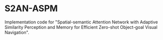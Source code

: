 # S2AN-ASPM
Implementation code for "Spatial-semantic Attention Network with Adaptive Similarity Perception and Memory for Efficient Zero-shot Object-goal Visual Navigation".
